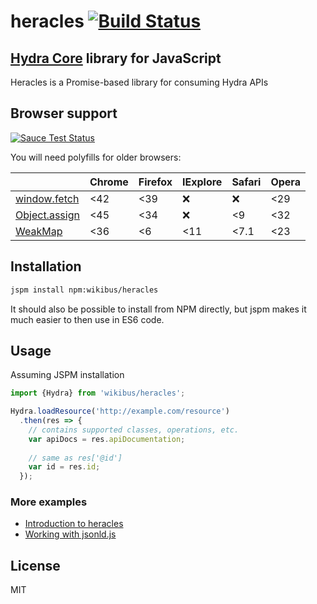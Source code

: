 # heracles [![Build Status](https://travis-ci.org/wikibus/heracles.svg?branch=master)](https://travis-ci.org/wikibus/heracles)

## [Hydra Core](http://www.hydra-cg.com/spec/latest/core/) library for JavaScript

Heracles is a Promise-based library for consuming Hydra APIs

## Browser support

[![Sauce Test Status](https://saucelabs.com/browser-matrix/heracles-tcode.svg)](https://saucelabs.com/u/heracles-tcode)

You will need polyfills for older browsers:

|                     | Chrome | Firefox | IExplore | Safari | Opera |
| -------------       |--------|---------|----------|--------|-------|
| [window.fetch][p1]  | <42    | <39     | :x:      | :x:    | <29   |
| [Object.assign][p2] | <45    | <34     | :x:      | <9     | <32   |
| [WeakMap][p3]       | <36    | <6      | <11      | <7.1   | <23   |

## Installation

``` bash
jspm install npm:wikibus/heracles
```

It should also be possible to install from NPM directly, but jspm makes it much easier to then use in ES6 code.

## Usage

Assuming JSPM installation

``` js
import {Hydra} from 'wikibus/heracles';

Hydra.loadResource('http://example.com/resource')
  .then(res => {
    // contains supported classes, operations, etc.
    var apiDocs = res.apiDocumentation;
    
    // same as res['@id']
    var id = res.id; 
  });
```

### More examples

* [Introduction to heracles](http://t-code.pl/blog/2016/04/introducing-heracles/)
* [Working with jsonld.js](http://t-code.pl/blog/2016/04/heracles-compacting-resources/)

## License

MIT

[p1]: https://github.com/github/fetch
[p2]: https://developer.mozilla.org/en-US/docs/Web/JavaScript/Reference/Global_Objects/Object/assign
[p3]: https://developer.mozilla.org/pl/docs/Web/JavaScript/Reference/Global_Objects/WeakMap

